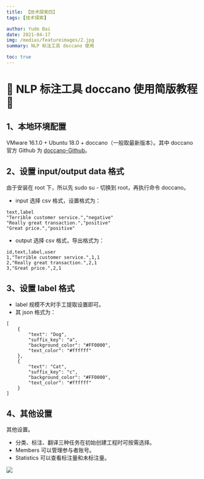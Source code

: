 ```yaml
---
title: 【技术探索四】
tags: [技术探索]

author: Yude Bai
date: 2021-04-17
img: /medias/featureimages/2.jpg
summary: NLP 标注工具 doccano 使用

toc: true
---
```



# :whale: NLP 标注工具 doccano 使用简版教程 :whale:


## 1、本地环境配置
VMware 16.1.0 + Ubuntu 18.0 + doccano（一般取最新版本）。其中 doccano 官方 Github 为 [doccano-Github](https://github.com/doccano/doccano)。

## 2、设置 input/output data 格式
由于安装在 root 下，所以先 sudo su - 切换到 root，再执行命令 doccano。
- input 选择 csv 格式，设置格式为：
 
```
text,label
"Terrible customer service.","negative"
"Really great transaction.","positive"
"Great price.","positive"
```

- output 选择 csv 格式，导出格式为：
 
```
id,text,label,user
1,"Terrible customer service.",1,1
2,"Really great transaction.",2,1
3,"Great price.",2,1
```

## 3、设置 label 格式
- label 规模不大时手工提取设置即可。
- 其 json 格式为：

```
[
    {
        "text": "Dog",
        "suffix_key": "a",
        "background_color": "#FF0000",
        "text_color": "#ffffff"
    },
    {
        "text": "Cat",
        "suffix_key": "c",
        "background_color": "#FF0000",
        "text_color": "#ffffff"
    }
]
```

## 4、其他设置
其他设置。
- 分类、标注、翻译三种任务在初始创建工程时可按需选择。
- Members 可以管理参与者账号。
- Statistics 可以查看标注量和未标注量。


![](https://img-blog.csdnimg.cn/2021041620432065.png#pic_center)
